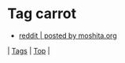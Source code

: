 <!--
title: Tag carrot
date: 2020-06-28T15:26:58.391Z
tags:
-->
# Tag carrot

 * [reddit | posted by moshita.org](106241721229.md)

| [Tags](tags.md) | [Top](index.md) |
